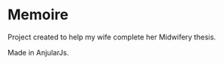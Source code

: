 Memoire
=======

Project created to help my wife complete her Midwifery thesis.

Made in AnjularJs.
	
